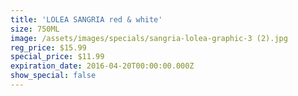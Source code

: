 ```yaml
---
title: 'LOLEA SANGRIA red & white'
size: 750ML
image: /assets/images/specials/sangria-lolea-graphic-3 (2).jpg
reg_price: $15.99
special_price: $11.99
expiration_date: 2016-04-20T00:00:00.000Z
show_special: false
---
```



